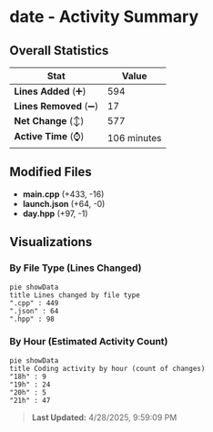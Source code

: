 # date - Activity Summary 

## Overall Statistics

| Stat                   | Value                                                             |
| ---------------------- | ----------------------------------------------------------------- |
| **Lines Added** (➕)   | 594                                          |
| **Lines Removed** (➖) | 17                                        |
| **Net Change** (↕)    | 577                |
| **Active Time** (⌚)   | 106 minutes |


## Modified Files
- **main.cpp** (+433, -16)
- **launch.json** (+64, -0)
- **day.hpp** (+97, -1)

## Visualizations

### By File Type (Lines Changed)

```mermaid
pie showData
title Lines changed by file type
".cpp" : 449
".json" : 64
".hpp" : 98
```

### By Hour (Estimated Activity Count)

```mermaid
pie showData
title Coding activity by hour (count of changes)
"18h" : 9
"19h" : 24
"20h" : 5
"21h" : 47
```


> **Last Updated:** 4/28/2025, 9:59:09 PM